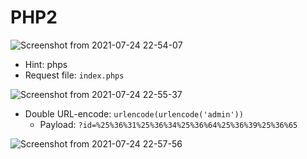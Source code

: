 # PHP2

![Screenshot from 2021-07-24 22-54-07](https://user-images.githubusercontent.com/87865134/126874011-7d9de08f-307f-433c-8945-4e032dbcdb33.png)

- Hint: phps
- Request file: `index.phps`

![Screenshot from 2021-07-24 22-55-37](https://user-images.githubusercontent.com/87865134/126874056-702a74ff-e596-4d4a-8e76-37f1a02eb796.png)

- Double URL-encode: `urlencode(urlencode('admin'))`
  - Payload: 
  `?id=%25%36%31%25%36%34%25%36%64%25%36%39%25%36%65`

![Screenshot from 2021-07-24 22-57-56](https://user-images.githubusercontent.com/87865134/126874128-0a19d3b5-3664-481a-aab4-f92ea5a19669.png)
